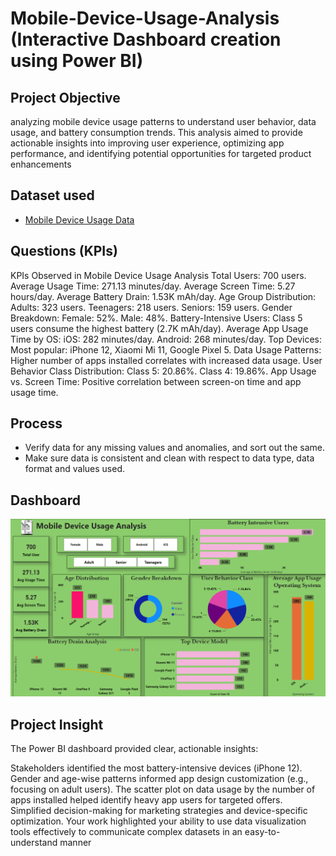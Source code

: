 
# Mobile-Device-Usage-Analysis (Interactive Dashboard creation using Power BI)

## **Project Objective**

analyzing mobile device usage patterns to understand user behavior, data usage, and battery consumption trends. This analysis aimed to provide actionable insights into improving user experience, optimizing app performance, and identifying potential opportunities for targeted product enhancements
## **Dataset used**
- <a href="https://github.com/Ryaz16/Mobile-Device-Usage-Analysis/blob/main/user_behavior_dataset.csv"> Mobile Device Usage  Data</a>

## **Questions (KPIs)**

KPIs Observed in Mobile Device Usage Analysis
Total Users: 700 users.
Average Usage Time: 271.13 minutes/day.
Average Screen Time: 5.27 hours/day.
Average Battery Drain: 1.53K mAh/day.
Age Group Distribution:
Adults: 323 users.
Teenagers: 218 users.
Seniors: 159 users.
Gender Breakdown:
Female: 52%.
Male: 48%.
Battery-Intensive Users:
Class 5 users consume the highest battery (2.7K mAh/day).
Average App Usage Time by OS:
iOS: 282 minutes/day.
Android: 268 minutes/day.
Top Devices:
Most popular: iPhone 12, Xiaomi Mi 11, Google Pixel 5.
Data Usage Patterns:
Higher number of apps installed correlates with increased data usage.
User Behavior Class Distribution:
Class 5: 20.86%.
Class 4: 19.86%.
App Usage vs. Screen Time:
Positive correlation between screen-on time and app usage time.


## **Process**

- Verify data for any missing values and anomalies, and sort out the same.
- Make sure data is consistent and clean with respect to data type, data format and values used.



## **Dashboard**

![Alt text of the image](mds.png)



## **Project Insight**

The Power BI dashboard provided clear, actionable insights:

Stakeholders identified the most battery-intensive devices (iPhone 12).
Gender and age-wise patterns informed app design customization (e.g., focusing on adult users).
The scatter plot on data usage by the number of apps installed helped identify heavy app users for targeted offers.
Simplified decision-making for marketing strategies and device-specific optimization.
Your work highlighted your ability to use data visualization tools effectively to communicate complex datasets in an easy-to-understand manner


